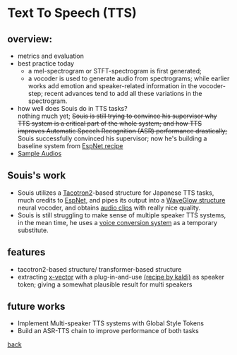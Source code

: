 # Text To Speech (TTS)

## overview:
- metrics and evaluation
- best practice today
  - a mel-spectrogram or STFT-spectrogram is first generated;
  - a vocoder is used to generate audio from spectrograms;
  while earlier works add emotion and speaker-related information in the vocoder-step; recent advances tend to add all these variations in the spectrogram.
- how well does Souis do in TTS tasks?  
  nothing much yet; ~~Souis is still trying to convince his supervisor why TTS system is a critical part of the whole system; and how TTS improves Automatic Speech Recognition (ASR) performance drastically;~~ Souis successfully convinced his supervisor; now he's building a baseline system from [EspNet recipe](https://github.com/espnet/espnet)
- [Sample Audios](resources/AudioSamples.md)

## Souis's work
- Souis utilizes a [Tacotron2](https://arxiv.org/abs/1712.05884)-based structure for Japanese TTS tasks, much credits to [EspNet](https://github.com/espnet/espnet/tree/master/egs/jsut/tts1), and pipes its output into a [WaveGlow structure](https://arxiv.org/abs/1811.00002) neural vocoder, and obtains [audio clips](resources/AudioSamples.md) with really nice quality.
- Souis is still struggling to make sense of multiple speaker TTS systems, in the mean time, he uses a [voice conversion system](VoiceConversion.md) as a temporary substitute.

## features
- tacotron2-based structure/ transformer-based structure
- extracting [x-vector](http://www.danielpovey.com/files/2018_icassp_xvectors.pdf) with a plug-in-and-use [(recipe by kaldi)](https://github.com/kaldi-asr/kaldi/tree/master/egs/sre08) as speaker token; giving a somewhat plausible result for multi speakers

## future works
- Implement Multi-speaker TTS systems with Global Style Tokens
- Build an ASR-TTS chain to improve performance of both tasks

[back](index.md)
